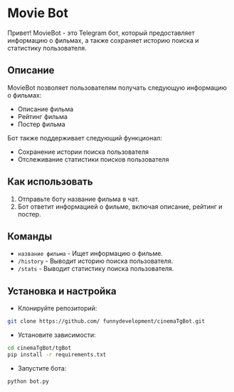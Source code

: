 # Movie Bot

Привет! MovieBot - это Telegram бот, который предоставляет информацию о фильмах, а также сохраняет историю поиска и статистику пользователя.

## Описание

MovieBot позволяет пользователям получать следующую информацию о фильмах:
- Описание фильма
- Рейтинг фильма
- Постер фильма

Бот также поддерживает следующий функционал:
- Сохранение истории поиска пользователя
- Отслеживание статистики поисков пользователя

## Как использовать

1. Отправьте боту название фильма в чат.
2. Бот ответит информацией о фильме, включая описание, рейтинг и постер.

## Команды

- `название фильма` - Ищет информацию о фильме.
- `/history` - Выводит историю поиска пользователя.
- `/stats` - Выводит статистику поиска пользователя.

## Установка и настройка

- Клонируйте репозиторий:
```bash
git clone https://github.com/ funnydevelopment/cinemaTgBot.git
```
- Установите зависимости:
```bash
cd cinemaTgBot/tgBot
pip install -r requirements.txt
```
- Запустите бота:
```bash
python bot.py
```